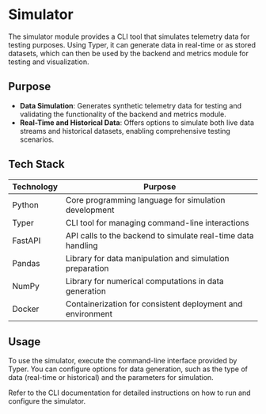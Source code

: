# Simulator

The simulator module provides a CLI tool that simulates telemetry data for testing purposes.
Using Typer, it can generate data in real-time or as stored datasets, which can then be used by the backend and metrics module for testing and visualization.

## Purpose

* **Data Simulation**: Generates synthetic telemetry data for testing and validating the functionality of the backend and metrics module.
* **Real-Time and Historical Data**: Offers options to simulate both live data streams and historical datasets, enabling comprehensive testing scenarios.

## Tech Stack

| Technology | Purpose                                                      |
|------------|--------------------------------------------------------------|
| Python     | Core programming language for simulation development         |
| Typer      | CLI tool for managing command-line interactions              |
| FastAPI    | API calls to the backend to simulate real-time data handling |
| Pandas     | Library for data manipulation and simulation preparation     |
| NumPy      | Library for numerical computations in data generation        |
| Docker     | Containerization for consistent deployment and environment   |

## Usage

To use the simulator, execute the command-line interface provided by Typer.
You can configure options for data generation, such as the type of data (real-time or historical) and the parameters for simulation.

Refer to the CLI documentation for detailed instructions on how to run and configure the simulator.

